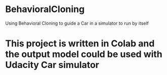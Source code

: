 # BehavioralCloning
Using Behavioral Cloning to guide a Car in a simulator to run by itself
# This project is written in Colab and the output model could be used with Udacity Car simulator
